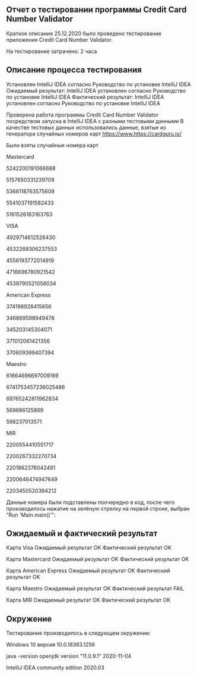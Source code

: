 ## Отчет о тестировании программы Credit Card Number Validator

Краткое описание
25.12.2020 было проведено тестирование приложения Credit Card Number Validator.

На тестирование затрачено: 2 часа


## Описание процесса тестирования


Установлен IntelliJ IDEA согласно Руководство по установке IntelliJ IDEA
Ожидаемый результат: IntelliJ IDEA установлен  согласно Руководство по установке IntelliJ IDEA
Фактический  результат: IntelliJ IDEA установлен согласно Руководство по установке IntelliJ IDEA

Проверена работа программы Credit Card Number Validator посредством запуска в IntelliJ IDEA с разными тестовыми данными
В качестве тестовых данных использовались данные, взятые из генератора случайных номеров карт https://www.https://cardguru.io/

Были взяты  случайные номера карт 

Mastercard 

5242200191066688

5157650331239709

5366118763575609

5541037191582433

5161526183163763

VISA

4929714612526430

4532269306237553

4556193772014919

4716696780921542

4539790521056034

American Express

374196928415656

346869598949478

345203145304071

371012061421356

370609399407394

Maestro

61664696697009169

6741753457236025486

69765242811962834

569686125869

598237013571

MIR

2200554410551717

2200267332270734

2201862376042491

2200646474947649

2203450520394212

Данные номера были подставлены  поочередно в код, после чего производилось нажатие на зелёную стрелку на первой строке, выбран "Run 'Main.main()'":

## Ожидаемый и фактический результат 

Карта Visa
Ожидаемый результат OK
Фактический результат OK

Карта Mastercard
Ожидаемый результат OK
Фактический результат OK

Карта American Express
Ожидаемый результат OK
Фактический результат OK

Карта Maestro
Ожидаемый результат OK
Фактический результат FAIL

Карта MIR
Ожидаемый результат OK
Фактический результат OK

## Окружение

Тестирование производилось в следующем окружении:

Windows 10 версия 10.0.18363.1256

java -version openjdk version "11.0.9.1" 2020-11-04

IntelliJ IDEA community edition 2020.03 
